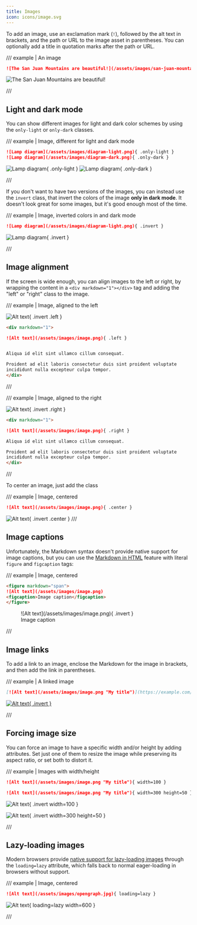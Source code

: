 ```yaml
---
title: Images
icon: icons/image.svg
---
```


To add an image, use an exclamation mark (`!`), followed by the alt text in brackets, and the path or URL to the image asset in parentheses. You can optionally add a title in quotation marks after the path or URL.

/// example | An image

```md
![The San Juan Mountains are beautiful!](/assets/images/san-juan-mountains.jpg "San Juan Mountains")
```

![The San Juan Mountains are beautiful!](/assets/images/san-juan-mountains.jpg "San Juan Mountains")

///


## Light and dark mode

You can show different images for light and dark color schemes by using the `only-light` or `only-dark` classes.

/// example | Image, different for light and dark mode

```md
![Lamp diagram](/assets/images/diagram-light.png){ .only-light }
![Lamp diagram](/assets/images/diagram-dark.png){ .only-dark }
```

![Lamp diagram](/assets/images/diagram-light.png){ .only-light }
![Lamp diagram](/assets/images/diagram-dark.png){ .only-dark }

///

If you don't want to have two versions of the images, you can instead use the `invert` class, that invert
the colors of the image **only in dark mode**. It doesn't look great for some images, but it's good enough most of the time.

/// example | Image, inverted colors in and dark mode

```md
![Lamp diagram](/assets/images/diagram-light.png){ .invert }
```

![Lamp diagram](/assets/images/diagram-light.png){ .invert }

///


## Image alignment

If the screen is wide enough, you can align images to the left or right, by wrapping the content in a `<div markdown="1"></div>` tag and adding the "left" or "right" class to the image.

/// example | Image, aligned to the left

![Alt text](/assets/images/image.png){ .invert .left }

```md
<div markdown="1">

![Alt text](/assets/images/image.png){ .left }


Aliqua id elit sint ullamco cillum consequat.

Proident ad elit laboris consectetur duis sint proident voluptate
incididunt nulla excepteur culpa tempor.
</div>
```

///

/// example | Image, aligned to the right

![Alt text](/assets/images/image.png){ .invert .right }

```md
<div markdown="1">

![Alt text](/assets/images/image.png){ .right }

Aliqua id elit sint ullamco cillum consequat.

Proident ad elit laboris consectetur duis sint proident voluptate
incididunt nulla excepteur culpa tempor.
</div>
```

///

To center an image, just add the class

/// example | Image, centered

```md
![Alt text](/assets/images/image.png){ .center }

```

![Alt text](/assets/images/image.png){ .invert .center }
///


## Image captions

Unfortunately, the Markdown syntax doesn't provide native support for image captions, but you can use the [Markdown in HTML](/docs/md/markdown/html/#markdown-in-html) feature with literal `figure` and `figcaption` tags:

/// example | Image, centered

```md
<figure markdown="span">
![Alt text](/assets/images/image.png)
<figcaption>Image caption</figcaption>
</figure>
```

<figure markdown="span">
![Alt text](/assets/images/image.png){ .invert }
<figcaption>Image caption</figcaption>
</figure>

///


## Image links

To add a link to an image, enclose the Markdown for the image in brackets, and then add the link in parentheses.

/// example | A linked image

```md
[![Alt text](/assets/images/image.png "My title")](https://example.com/)
```

[![Alt text](/assets/images/image.png "My title"){ .invert }](https://example.com/)

///


## Forcing image size

You can force an image to have a specific width and/or height by adding attributes. Set just one of them to resize the image while preserving its aspect ratio, or set both to distort it.

/// example | Images with width/height

```md
![Alt text](/assets/images/image.png "My title"){ width=100 }

![Alt text](/assets/images/image.png "My title"){ width=300 height=50 }
```

![Alt text](/assets/images/image.png "My title"){ .invert width=100 }

![Alt text](/assets/images/image.png "My title"){ .invert width=300 height=50 }

///


## Lazy-loading images

Modern browsers provide [native support for lazy-loading images](https://caniuse.com/loading-lazy-attr) through the `loading=lazy` attribute, which falls back to normal eager-loading in browsers without support.

/// example | Image, centered

```md
![Alt text](/assets/images/opengraph.jpg){ loading=lazy }
```

![Alt text](/assets/images/opengraph.jpg){ loading=lazy width=600 }

///
